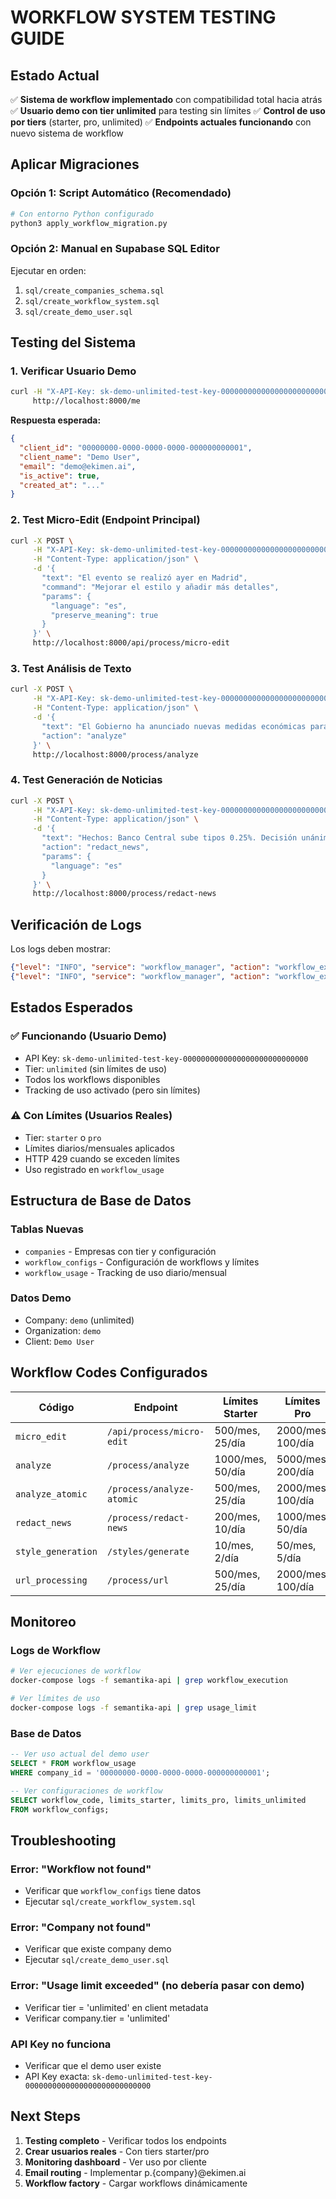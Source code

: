 # WORKFLOW SYSTEM TESTING GUIDE

## Estado Actual

✅ **Sistema de workflow implementado** con compatibilidad total hacia atrás
✅ **Usuario demo con tier unlimited** para testing sin límites
✅ **Control de uso por tiers** (starter, pro, unlimited)
✅ **Endpoints actuales funcionando** con nuevo sistema de workflow

## Aplicar Migraciones

### Opción 1: Script Automático (Recomendado)
```bash
# Con entorno Python configurado
python3 apply_workflow_migration.py
```

### Opción 2: Manual en Supabase SQL Editor
Ejecutar en orden:
1. `sql/create_companies_schema.sql`
2. `sql/create_workflow_system.sql`
3. `sql/create_demo_user.sql`

## Testing del Sistema

### 1. Verificar Usuario Demo
```bash
curl -H "X-API-Key: sk-demo-unlimited-test-key-0000000000000000000000000000" \
     http://localhost:8000/me
```

**Respuesta esperada:**
```json
{
  "client_id": "00000000-0000-0000-0000-000000000001",
  "client_name": "Demo User",
  "email": "demo@ekimen.ai",
  "is_active": true,
  "created_at": "..."
}
```

### 2. Test Micro-Edit (Endpoint Principal)
```bash
curl -X POST \
     -H "X-API-Key: sk-demo-unlimited-test-key-0000000000000000000000000000" \
     -H "Content-Type: application/json" \
     -d '{
       "text": "El evento se realizó ayer en Madrid",
       "command": "Mejorar el estilo y añadir más detalles",
       "params": {
         "language": "es",
         "preserve_meaning": true
       }
     }' \
     http://localhost:8000/api/process/micro-edit
```

### 3. Test Análisis de Texto
```bash
curl -X POST \
     -H "X-API-Key: sk-demo-unlimited-test-key-0000000000000000000000000000" \
     -H "Content-Type: application/json" \
     -d '{
       "text": "El Gobierno ha anunciado nuevas medidas económicas para estimular el crecimiento en el sector tecnológico.",
       "action": "analyze"
     }' \
     http://localhost:8000/process/analyze
```

### 4. Test Generación de Noticias
```bash
curl -X POST \
     -H "X-API-Key: sk-demo-unlimited-test-key-0000000000000000000000000000" \
     -H "Content-Type: application/json" \
     -d '{
       "text": "Hechos: Banco Central sube tipos 0.25%. Decisión unánime. Inflación 3.2%.",
       "action": "redact_news",
       "params": {
         "language": "es"
       }
     }' \
     http://localhost:8000/process/redact-news
```

## Verificación de Logs

Los logs deben mostrar:
```json
{"level": "INFO", "service": "workflow_manager", "action": "workflow_execution_start", "workflow_code": "micro_edit", "tier": "unlimited"}
{"level": "INFO", "service": "workflow_manager", "action": "workflow_execution_success", "workflow_code": "micro_edit", "execution_time_ms": 3500}
```

## Estados Esperados

### ✅ Funcionando (Usuario Demo)
- API Key: `sk-demo-unlimited-test-key-0000000000000000000000000000`
- Tier: `unlimited` (sin límites de uso)
- Todos los workflows disponibles
- Tracking de uso activado (pero sin límites)

### ⚠️ Con Límites (Usuarios Reales)
- Tier: `starter` o `pro`
- Límites diarios/mensuales aplicados
- HTTP 429 cuando se exceden límites
- Uso registrado en `workflow_usage`

## Estructura de Base de Datos

### Tablas Nuevas
- `companies` - Empresas con tier y configuración
- `workflow_configs` - Configuración de workflows y límites
- `workflow_usage` - Tracking de uso diario/mensual

### Datos Demo
- Company: `demo` (unlimited)
- Organization: `demo`
- Client: `Demo User`

## Workflow Codes Configurados

| Código | Endpoint | Límites Starter | Límites Pro | Unlimited |
|--------|----------|----------------|-------------|-----------|
| `micro_edit` | `/api/process/micro-edit` | 500/mes, 25/día | 2000/mes, 100/día | ∞ |
| `analyze` | `/process/analyze` | 1000/mes, 50/día | 5000/mes, 200/día | ∞ |
| `analyze_atomic` | `/process/analyze-atomic` | 500/mes, 25/día | 2000/mes, 100/día | ∞ |
| `redact_news` | `/process/redact-news` | 200/mes, 10/día | 1000/mes, 50/día | ∞ |
| `style_generation` | `/styles/generate` | 10/mes, 2/día | 50/mes, 5/día | ∞ |
| `url_processing` | `/process/url` | 500/mes, 25/día | 2000/mes, 100/día | ∞ |

## Monitoreo

### Logs de Workflow
```bash
# Ver ejecuciones de workflow
docker-compose logs -f semantika-api | grep workflow_execution

# Ver límites de uso
docker-compose logs -f semantika-api | grep usage_limit
```

### Base de Datos
```sql
-- Ver uso actual del demo user
SELECT * FROM workflow_usage 
WHERE company_id = '00000000-0000-0000-0000-000000000001';

-- Ver configuraciones de workflow
SELECT workflow_code, limits_starter, limits_pro, limits_unlimited 
FROM workflow_configs;
```

## Troubleshooting

### Error: "Workflow not found"
- Verificar que `workflow_configs` tiene datos
- Ejecutar `sql/create_workflow_system.sql`

### Error: "Company not found" 
- Verificar que existe company demo
- Ejecutar `sql/create_demo_user.sql`

### Error: "Usage limit exceeded" (no debería pasar con demo)
- Verificar tier = 'unlimited' en client metadata
- Verificar company.tier = 'unlimited'

### API Key no funciona
- Verificar que el demo user existe
- API Key exacta: `sk-demo-unlimited-test-key-0000000000000000000000000000`

## Next Steps

1. **Testing completo** - Verificar todos los endpoints
2. **Crear usuarios reales** - Con tiers starter/pro  
3. **Monitoring dashboard** - Ver uso por cliente
4. **Email routing** - Implementar p.{company}@ekimen.ai
5. **Workflow factory** - Cargar workflows dinámicamente